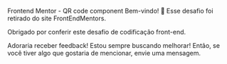 Frontend Mentor - QR code component
Bem-vindo! 👋
Esse desafio foi retirado do site FrontEndMentors.

Obrigado por conferir este desafio de codificação front-end.

Adoraria receber feedback! Estou sempre buscando melhorar! Então, se você tiver algo que gostaria de mencionar, envie uma mensagem.
